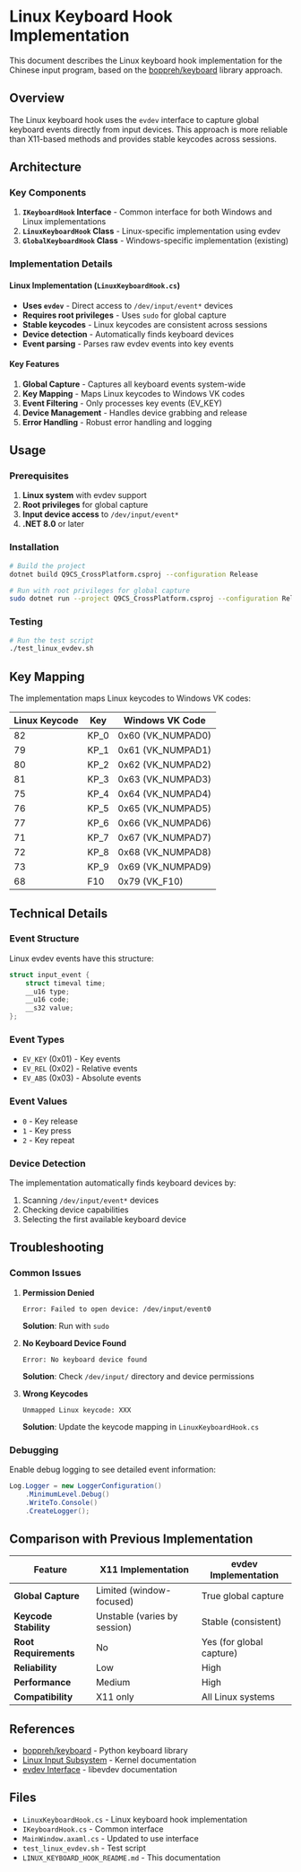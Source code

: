 # Linux Keyboard Hook Implementation

This document describes the Linux keyboard hook implementation for the Chinese input program, based on the [boppreh/keyboard](https://github.com/boppreh/keyboard) library approach.

## Overview

The Linux keyboard hook uses the `evdev` interface to capture global keyboard events directly from input devices. This approach is more reliable than X11-based methods and provides stable keycodes across sessions.

## Architecture

### Key Components

1. **`IKeyboardHook` Interface** - Common interface for both Windows and Linux implementations
2. **`LinuxKeyboardHook` Class** - Linux-specific implementation using evdev
3. **`GlobalKeyboardHook` Class** - Windows-specific implementation (existing)

### Implementation Details

#### Linux Implementation (`LinuxKeyboardHook.cs`)

- **Uses `evdev`** - Direct access to `/dev/input/event*` devices
- **Requires root privileges** - Uses `sudo` for global capture
- **Stable keycodes** - Linux keycodes are consistent across sessions
- **Device detection** - Automatically finds keyboard devices
- **Event parsing** - Parses raw evdev events into key events

#### Key Features

1. **Global Capture** - Captures all keyboard events system-wide
2. **Key Mapping** - Maps Linux keycodes to Windows VK codes
3. **Event Filtering** - Only processes key events (EV_KEY)
4. **Device Management** - Handles device grabbing and release
5. **Error Handling** - Robust error handling and logging

## Usage

### Prerequisites

1. **Linux system** with evdev support
2. **Root privileges** for global capture
3. **Input device access** to `/dev/input/event*`
4. **.NET 8.0** or later

### Installation

```bash
# Build the project
dotnet build Q9CS_CrossPlatform.csproj --configuration Release

# Run with root privileges for global capture
sudo dotnet run --project Q9CS_CrossPlatform.csproj --configuration Release
```

### Testing

```bash
# Run the test script
./test_linux_evdev.sh
```

## Key Mapping

The implementation maps Linux keycodes to Windows VK codes:

| Linux Keycode | Key | Windows VK Code |
|---------------|-----|-----------------|
| 82 | KP_0 | 0x60 (VK_NUMPAD0) |
| 79 | KP_1 | 0x61 (VK_NUMPAD1) |
| 80 | KP_2 | 0x62 (VK_NUMPAD2) |
| 81 | KP_3 | 0x63 (VK_NUMPAD3) |
| 75 | KP_4 | 0x64 (VK_NUMPAD4) |
| 76 | KP_5 | 0x65 (VK_NUMPAD5) |
| 77 | KP_6 | 0x66 (VK_NUMPAD6) |
| 71 | KP_7 | 0x67 (VK_NUMPAD7) |
| 72 | KP_8 | 0x68 (VK_NUMPAD8) |
| 73 | KP_9 | 0x69 (VK_NUMPAD9) |
| 68 | F10 | 0x79 (VK_F10) |

## Technical Details

### Event Structure

Linux evdev events have this structure:
```c
struct input_event {
    struct timeval time;
    __u16 type;
    __u16 code;
    __s32 value;
};
```

### Event Types

- `EV_KEY` (0x01) - Key events
- `EV_REL` (0x02) - Relative events
- `EV_ABS` (0x03) - Absolute events

### Event Values

- `0` - Key release
- `1` - Key press
- `2` - Key repeat

### Device Detection

The implementation automatically finds keyboard devices by:
1. Scanning `/dev/input/event*` devices
2. Checking device capabilities
3. Selecting the first available keyboard device

## Troubleshooting

### Common Issues

1. **Permission Denied**
   ```
   Error: Failed to open device: /dev/input/event0
   ```
   **Solution**: Run with `sudo`

2. **No Keyboard Device Found**
   ```
   Error: No keyboard device found
   ```
   **Solution**: Check `/dev/input/` directory and device permissions

3. **Wrong Keycodes**
   ```
   Unmapped Linux keycode: XXX
   ```
   **Solution**: Update the keycode mapping in `LinuxKeyboardHook.cs`

### Debugging

Enable debug logging to see detailed event information:

```csharp
Log.Logger = new LoggerConfiguration()
    .MinimumLevel.Debug()
    .WriteTo.Console()
    .CreateLogger();
```

## Comparison with Previous Implementation

| Feature | X11 Implementation | evdev Implementation |
|---------|-------------------|---------------------|
| **Global Capture** | Limited (window-focused) | True global capture |
| **Keycode Stability** | Unstable (varies by session) | Stable (consistent) |
| **Root Requirements** | No | Yes (for global capture) |
| **Reliability** | Low | High |
| **Performance** | Medium | High |
| **Compatibility** | X11 only | All Linux systems |

## References

- [boppreh/keyboard](https://github.com/boppreh/keyboard) - Python keyboard library
- [Linux Input Subsystem](https://www.kernel.org/doc/html/latest/input/) - Kernel documentation
- [evdev Interface](https://www.freedesktop.org/wiki/Software/libevdev/) - libevdev documentation

## Files

- `LinuxKeyboardHook.cs` - Linux keyboard hook implementation
- `IKeyboardHook.cs` - Common interface
- `MainWindow.axaml.cs` - Updated to use interface
- `test_linux_evdev.sh` - Test script
- `LINUX_KEYBOARD_HOOK_README.md` - This documentation 